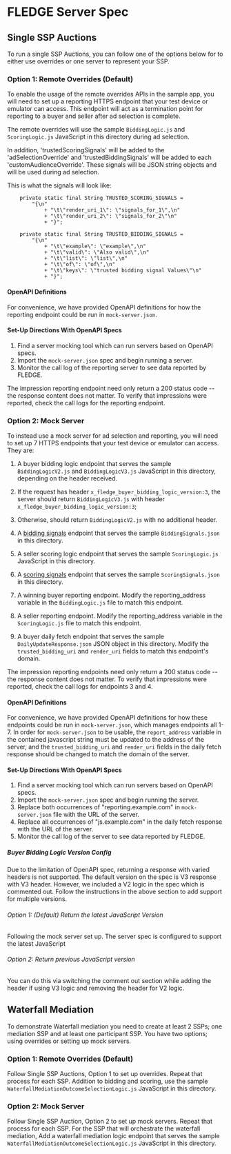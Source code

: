 # FLEDGE Server Spec

## Single SSP Auctions
To run a single SSP Auctions, you can follow one of the options below for to 
either use overrides or one server to represent your SSP.

### Option 1: Remote Overrides (Default)

To enable the usage of the remote overrides APIs in the sample app, you will
need to set up a reporting HTTPS endpoint that your test device or emulator can
access. This endpoint will act as a termination point for reporting to a buyer
and seller after ad selection is complete.

The remote overrides will use the sample `BiddingLogic.js` and `ScoringLogic.js`
JavaScript in this directory during ad selection.

In addition, 'trustedScoringSignals' will be added to the 'adSelectionOverride'
and 'trustedBiddingSignals' will be added to each 'customAudienceOverride'.
These signals will be JSON string objects and will be used during ad selection.

This is what the signals will look like:

```
    private static final String TRUSTED_SCORING_SIGNALS =
        "{\n"
            + "\t\"render_uri_1\": \"signals_for_1\",\n"
            + "\t\"render_uri_2\": \"signals_for_2\"\n"
            + "}";

    private static final String TRUSTED_BIDDING_SIGNALS =
        "{\n"
            + "\t\"example\": \"example\",\n"
            + "\t\"valid\": \"Also valid\",\n"
            + "\t\"list\": \"list\",\n"
            + "\t\"of\": \"of\",\n"
            + "\t\"keys\": \"trusted bidding signal Values\"\n"
            + "}";
```

#### OpenAPI Definitions

For convenience, we have provided OpenAPI definitions for how the reporting
endpoint could be run in `mock-server.json`.

#### Set-Up Directions With OpenAPI Specs

1. Find a server mocking tool which can run servers based on OpenAPI specs.
2. Import the `mock-server.json` spec and begin running a server.
3. Monitor the call log of the reporting server to see data reported by FLEDGE.

The impression reporting endpoint need only return a 200 status code -- the
response content does not matter. To verify that impressions were reported,
check the call logs for the reporting endpoint.

### Option 2: Mock Server
To instead use a mock server for ad selection and reporting, you will need to set
up 7 HTTPS endpoints that your test device or emulator can access. They are:

1. A buyer bidding logic endpoint that serves the sample `BiddingLogicV2.js` and `BiddingLogicV3.js` JavaScript in this directory, depending on the header received.
 1. If the request has header `x_fledge_buyer_bidding_logic_version:3`, the server should return `BiddingLogicV3.js` with header `x_fledge_buyer_bidding_logic_version:3`;
 2. Otherwise, should return `BiddingLogicV2.js` with no additional header.

2. A [bidding signals](https://developer.android.com/design-for-safety/privacy-sandbox/fledge#ad-selection-ad-tech-platform-managed-trusted-server)
   endpoint that serves the sample `BiddingSignals.json` in this directory.

3. A seller scoring logic endpoint that serves the sample `ScoringLogic.js`
   JavaScript in this directory.

4. A [scoring signals](https://developer.android.com/design-for-safety/privacy-sandbox/fledge#ad-selection-ad-tech-platform-managed-trusted-server)
   endpoint that serves the sample `ScoringSignals.json` in this directory.

5. A winning buyer reporting endpoint. Modify the reporting_address
   variable in the `BiddingLogic.js` file to match this endpoint.

6. A seller reporting endpoint. Modify the reporting_address variable
   in the `ScoringLogic.js` file to match this endpoint.

7. A buyer daily fetch endpoint that serves the sample `DailyUpdateResponse.json`
   JSON object in this directory.  Modify the `trusted_bidding_uri` and
   `render_uri` fields to match this endpoint's domain.


The impression reporting endpoints need only return a 200 status code -- the
response content does not matter. To verify that impressions were reported,
check the call logs for endpoints 3 and 4.

#### OpenAPI Definitions

For convenience, we have provided OpenAPI definitions for how these endpoints
could be run in `mock-server.json`, which manages endpoints all 1-7. In order for `mock-server.json` to be usable, the
`report_address` variable in the contained javascript string must be updated to
the address of the server, and the `trusted_bidding_uri` and `render_uri` fields in the daily fetch response should be changed to match the
domain of the server.

#### Set-Up Directions With OpenAPI Specs

1. Find a server mocking tool which can run servers based on OpenAPI specs.
2. Import the `mock-server.json` spec and begin running the server.
3. Replace both occurrences of "reporting.example.com" in `mock-server.json`
   file with the URL of the server.
4. Replace all occurrences of "js.example.com" in the daily fetch response with
   the URL of the server.
5. Monitor the call log of the server to see data reported by FLEDGE.

##### Buyer Bidding Logic Version Config
Due to the limitation of OpenAPI spec, returning a response with varied headers is not supported. The default version on the spec is V3 response with V3 header. However, we included a V2 logic in the spec which is commented out. Follow the instructions in the above section to add support for multiple versions.

###### Option 1: (Default) Return the latest JavaScript Version
Following the mock server set up. The server spec is configured to support the latest JavaScript

###### Option 2: Return previous JavaScript version
You can do this via switching the comment out section while adding the header if using V3 logic
and removing the header for V2 logic.

##  Waterfall Mediation
To demonstrate Waterfall mediation you need to create at least 2 SSPs; one 
mediation SSP and at least one participant SSP. You have two options; using 
overrides or setting up mock servers.

### Option 1: Remote Overrides (Default)
Follow Single SSP Auctions, Option 1 to set up overrides. Repeat that process 
for each SSP. Addition to bidding and scoring, use the sample 
`WaterfallMediationOutcomeSelectionLogic.js` JavaScript in this directory.

### Option 2: Mock Server
Follow Single SSP Auction, Option 2 to set up mock servers. Repeat that process 
for each SSP. For the SSP that will orchestrate the waterfall mediation, Add a 
waterfall mediation logic endpoint that serves the sample 
`WaterfallMediationOutcomeSelectionLogic.js` JavaScript in this directory.



